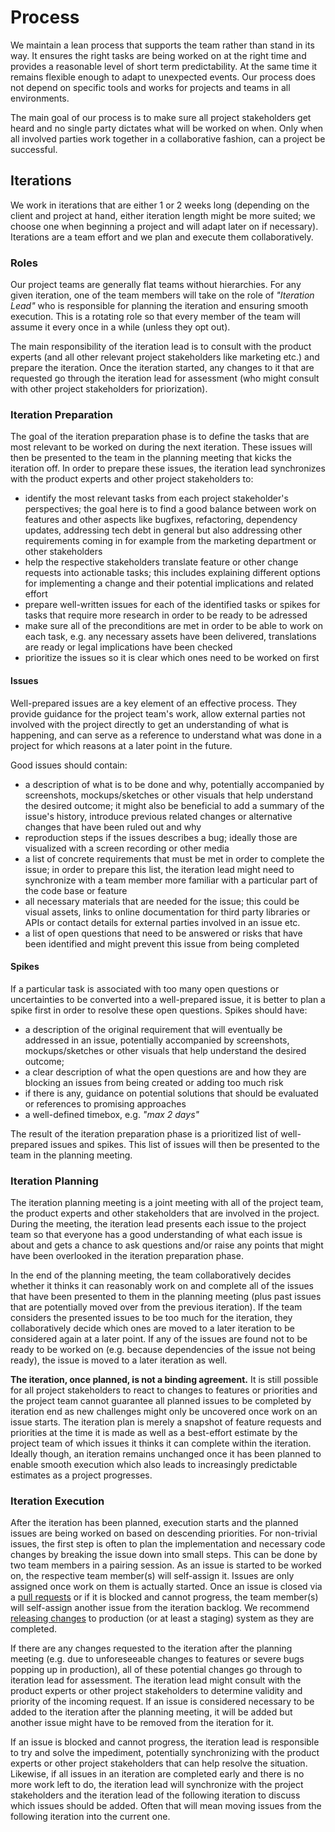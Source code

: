 # Process

We maintain a lean process that supports the team rather than stand in its way.
It ensures the right tasks are being worked on at the right time and provides a
reasonable level of short term predictability. At the same time it remains
flexible enough to adapt to unexpected events. Our process does not depend on
specific tools and works for projects and teams in all environments.

The main goal of our process is to make sure all project stakeholders get heard
and no single party dictates what will be worked on when. Only when all
involved parties work together in a collaborative fashion, can a project be
successful.

## Iterations

We work in iterations that are either 1 or 2 weeks long (depending on the
client and project at hand, either iteration length might be more suited; we
choose one when beginning a project and will adapt later on if necessary).
Iterations are a team effort and we plan and execute them collaboratively.

### Roles

Our project teams are generally flat teams without hierarchies. For any given
iteration, one of the team members will take on the role of _"Iteration Lead"_
who is responsible for planning the iteration and ensuring smooth execution.
This is a rotating role so that every member of the team will assume it every
once in a while (unless they opt out).

The main responsibility of the iteration lead is to consult with the product
experts (and all other relevant project stakeholders like marketing etc.) and
prepare the iteration. Once the iteration started, any changes to it that are
requested go through the iteration lead for assessment (who might consult with
other project stakeholders for priorization).

### Iteration Preparation

The goal of the iteration preparation phase is to define the tasks that are
most relevant to be worked on during the next iteration. These issues will then
be presented to the team in the planning meeting that kicks the iteration off.
In order to prepare these issues, the iteration lead synchronizes with the
product experts and other project stakeholders to:

* identify the most relevant tasks from each project stakeholder's
  perspectives; the goal here is to find a good balance between work on
  features and other aspects like bugfixes, refactoring, dependency updates,
  addressing tech debt in general but also addressing other requirements coming
  in for example from the marketing department or other stakeholders
* help the respective stakeholders translate feature or other change requests
  into actionable tasks; this includes explaining different options for
  implementing a change and their potential implications and related effort
* prepare well-written issues for each of the identified tasks or spikes for
  tasks that require more research in order to be ready to be adressed
* make sure all of the preconditions are met in order to be able to work on
  each task, e.g. any necessary assets have been delivered, translations are
  ready or legal implications have been checked
* prioritize the issues so it is clear which ones need to be worked on first

#### Issues

Well-prepared issues are a key element of an effective process. They provide
guidance for the project team's work, allow external parties not involved
with the project directly to get an understanding of what is happening, and can
serve as a reference to understand what was done in a project for which reasons
at a later point in the future.

Good issues should contain:

* a description of what is to be done and why, potentially
  accompanied by screenshots, mockups/sketches or other visuals that help
  understand the desired outcome; it might also be beneficial to add a summary
  of the issue's history, introduce previous related changes or alternative
  changes that have been ruled out and why 
* reproduction steps if the issues describes a bug; ideally those are
  visualized with a screen recording or other media
* a list of concrete requirements that must be met in order to complete the
  issue; in order to prepare this list, the iteration lead might need to
  synchronize with a team member more familiar with a particular part of the
  code base or feature
* all necessary materials that are needed for the issue; this could be visual
  assets, links to online documentation for third party libraries or APIs or
  contact details for external parties involved in an issue etc.
* a list of open questions that need to be answered or risks that have been
  identified and might prevent this issue from being completed

#### Spikes

If a particular task is associated with too many open questions or
uncertainties to be converted into a well-prepared issue, it is better to plan
a spike first in order to resolve these open questions. Spikes should have:

* a description of the original requirement that will eventually be addressed
  in an issue, potentially accompanied by screenshots, mockups/sketches or
  other visuals that help understand the desired outcome;
* a clear description of what the open questions are and how they are blocking
  an issues from being created or adding too much risk
* if there is any, guidance on potential solutions that should be evaluated or
  references to promising approaches
* a well-defined timebox, e.g. _"max 2 days"_

The result of the iteration preparation phase is a prioritized list of
well-prepared issues and spikes. This list of issues will then be
presented to the team in the planning meeting.

### Iteration Planning

The iteration planning meeting is a joint meeting with all of the project
team, the product experts and other stakeholders that are involved in the
project. During the meeting, the iteration lead presents each issue to the
project team so that everyone has a good understanding of what each issue is
about and gets a chance to ask questions and/or raise any points that might
have been overlooked in the iteration preparation phase.

In the end of the planning meeting, the team collaboratively decides whether it
thinks it can reasonably work on and complete all of the issues that have been
presented to them in the planning meeting (plus past issues that are
potentially moved over from the previous iteration). If the team considers the
presented issues to be too much for the iteration, they collaboratively decide
which ones are moved to a later iteration to be considered again at a later
point. If any of the issues are found not to be ready to be worked on (e.g.
because dependencies of the issue not being ready), the issue is moved to a
later iteration as well.

**The iteration, once planned, is not a binding agreement.** It is still
possible for all project stakeholders to react to changes to features or
priorities and the project team cannot guarantee all planned issues to be
completed by iteration end as new challenges might only be uncovered once work
on an issue starts. The iteration plan is merely a snapshot of feature requests
and priorities at the time it is made as well as a best-effort estimate by the
project team of which issues it thinks it can complete within the iteration.
Ideally though, an iteration remains unchanged once it has been planned to
enable smooth execution which also leads to increasingly predictable estimates
as a project progresses.

### Iteration Execution

After the iteration has been planned, execution starts and the planned issues
are being worked on based on descending priorities. For non-trivial issues, the
first step is often to plan the implementation and necessary code changes by
breaking the issue down into small steps. This can be done by two team members
in a pairing session. As an issue is started to be worked on, the respective
team member(s) will self-assign it. Issues are only assigned once work on them
is actually started. Once an issue is closed via a
[pull requests](../workflow/) or if it is blocked and cannot progress, the team
member(s) will self-assign another issue from the iteration backlog. We
recommend [releasing changes](../workflow/) to production (or at least a
staging) system as they are completed.

If there are any changes requested to the iteration after the planning meeting
(e.g. due to unforeseeable changes to features or severe bugs popping up in
production), all of these potential changes go through to iteration lead for
assessment. The iteration lead might consult with the product experts or other
project stakeholders to determine validity and priority of the incoming
request. If an issue is considered necessary to be added to the iteration after
the planning meeting, it will be added but another issue might have to be
removed from the iteration for it.

If an issue is blocked and cannot progress, the iteration lead is responsible
to try and solve the impediment, potentially synchronizing with the product
experts or other project stakeholders that can help resolve the situation.
Likewise, if all issues in an iteration are completed early and there is no
more work left to do, the iteration lead will synchronize with the project
stakeholders and the iteration lead of the following iteration to discuss which
issues should be added. Often that will mean moving issues from the following
iteration into the current one.

